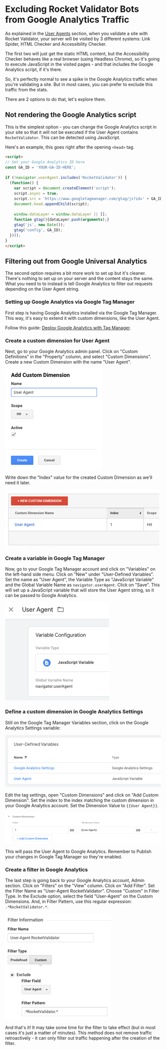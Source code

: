 # Excluding Rocket Validator Bots from Google Analytics Traffic

As explained in the <a href="/user-agents">User Agents</a> section, when you validate a site with Rocket Validator, your server will be visited by 3 different systems: Link Spider, HTML Checker and Accessibility Checker.

The first two will just get the static HTML content, but the Accessibility Checker behaves like a real browser (using Headless Chrome), so it's going to execute JavaScript in the visited pages - and that includes the Google Analytics script, if it's there.

So, it's perfectly normal to see a spike in the Google Analytics traffic when you're validating a site. But in most cases, you can prefer to exclude this traffic from the stats.

There are 2 options to do that, let's explore them.

## Not rendering the Google Analytics script

This is the simplest option - you can change the Google Analytics script in your site so that it will not be executed if the User Agent contains `RocketValidator`. This can be detected using JavaScript.

Here's an example, this goes right after the opening `<head>` tag.

```html
<script>
// Set your Google Analytics ID here
const GA_ID = 'YOUR-GA-ID-HERE';

if (!navigator.userAgent.includes('RocketValidator')) {
  (function() {
    var script = document.createElement('script');
    script.async = true;
    script.src = 'https://www.googletagmanager.com/gtag/js?id=' + GA_ID;
    document.head.appendChild(script);

    window.dataLayer = window.dataLayer || [];
    function gtag(){dataLayer.push(arguments);}
    gtag('js', new Date());
    gtag('config', GA_ID);
  })();
}
</script>
```

## Filtering out from Google Universal Analytics

The second option requires a bit more work to set up but it's cleaner. There's nothing to set up on your server and the content stays the same. What you need to to instead is tell Google Analytics to filter out requests depending on the User Agent string.

### Setting up Google Analytics via Google Tag Manager

First step is having Google Analytics installed via the Google Tag Manager. This way, it's easy to extend it with custom dimensions, like the User Agent.

Follow this guide: <a href="https://support.google.com/tagmanager/answer/6107124?hl=en">Deploy Google Analytics with Tag Manager</a>.

### Create a custom dimension for User Agent

Next, go to your Google Analytics admin panel. Click on "Custom Definitions" in the "Property" column, and select "Custom Dimensions". Create a new Custom Dimension with the name "User Agent".

![Add Custom Dimension form screenshot](img/google-analytics/01.png)

Write down the "Index" value for the created Custom Dimension as we'll need it later.

![Custom Dimension index screenshot](img/google-analytics/02.png)

### Create a variable in Google Tag Manager

Now, go to your Google Tag Manager account and click on "Variables" on the left-hand side menu. Click on "New" under "User-Defined Variables". Set the name as "User Agent", the Variable Type as "JavaScript Variable" and the Global Variable Name as `navigator.userAgent`. Click on "Save". This will set up a JavaScript variable that will store the User Agent string, so it can be passed to Google Analytics.

![JavaScript Variable form screenshot](img/google-analytics/03.png)

### Define a custom dimension in Google Analytics Settings

Still on the Google Tag Manager Variables section, click on the Google Analytics Settings variable:

![User-Defined Variables screenshot](img/google-analytics/04.png)

Edit the tag settings, open "Custom Dimensions" and click on "Add Custom Dimension". Set the index to the index matching the custom dimension in your Google Analytics account. Set the Dimension Value to `{{User Agent}}`.

![Add Custom Dimension form screenshot](img/google-analytics/05.png)

This will pass the User Agent to Google Analytics. Remember to Publish your changes in Google Tag Manager so they're enabled.

### Create a filter in Google Analytics

The last step is going back to your Google Analytics account, Admin section. Click on "Filters" on the "View" column. Click on "Add Filter". Set the Filter Name as "User-Agent RocketValidator". Choose "Custom" in Filter Type. In the Exclude option, select the field "User-Agent" on the Custom Dimensions. And, in Filter Pattern, use this regular expression: `.*RocketValidator.*`.

![Google Analytics Filter screenshot](img/google-analytics/06.png)

And that's it! It may take some time for the filter to take effect (but in most cases it's just a matter of minutes). This method does not remove traffic retroactively - it can only filter out traffic happening after the creation of the filter.
